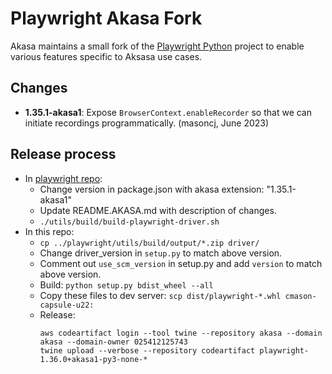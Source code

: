 

# Playwright Akasa Fork

Akasa maintains a small fork of the [Playwright Python](https://github.com/microsoft/playwright-python) project to enable various features specific to Aksasa use cases.


## Changes

* **1.35.1-akasa1**: Expose `BrowserContext.enableRecorder` so that we can initiate recordings programmatically. (masoncj, June 2023)

## Release process

* In [playwright repo](https://github.com/alpha-health-ai/playwright/blob/akasa-expose-enable-recorder/README.AKASA.md):
  * Change version in package.json with akasa extension: "1.35.1-akasa1"
  * Update README.AKASA.md with description of changes.
  * `./utils/build/build-playwright-driver.sh`
* In this repo:
  * `cp ../playwright/utils/build/output/*.zip driver/`
  * Change driver_version in `setup.py` to match above version.
  * Comment out `use_scm_version` in setup.py and add `version` to match above version.
  * Build: `python setup.py bdist_wheel --all`
  * Copy these files to dev server: `scp dist/playwright-*.whl cmason-capsule-u22:`
  * Release:
    ```
    aws codeartifact login --tool twine --repository akasa --domain akasa --domain-owner 025412125743
    twine upload --verbose --repository codeartifact playwright-1.36.0+akasa1-py3-none-*
    ```
